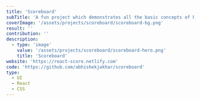 ```yaml
---
title: 'Scoreboard'
subTitle: 'A fun project which demonstrates all the basic concepts of React.'
coverImage: '/assets/projects/scoreboard/scoreboard-bg.png'
result: ''
contribution: ''
description:
  - type: 'image'
    value: '/assets/projects/scoreboard/scoreboard-hero.png'
    title: 'Scoreboard'
website: 'https://react-score.netlify.com'
code: 'https://github.com/abhishekjakhar/scoreboard'
type:
  - UI
  - React
  - CSS
---
```

